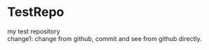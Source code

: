 # TestRepo
my test repository
<br>
change1: change from github, commit and see from github directly.
